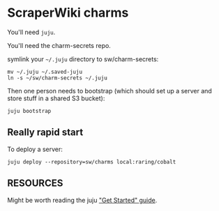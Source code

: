 # ScraperWiki charms

You'll need ```juju```.

You'll need the charm-secrets repo.

symlink your ```~/.juju``` directory to sw/charm-secrets:

    mv ~/.juju ~/.saved-juju
    ln -s ~/sw/charm-secrets ~/.juju

Then one person needs to bootstrap (which should set up a server
and store stuff in a shared S3 bucket):

    juju bootstrap

## Really rapid start

To deploy a server:

    juju deploy --repository=sw/charms local:raring/cobalt



## RESOURCES

Might be worth reading the juju ["Get Started" guide](https://juju.ubuntu.com/get-started/).

